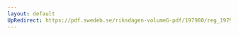```yaml
---
layout: default
UpRedirect: https://pdf.swedeb.se/riksdagen-volumeG-pdf/197980/reg_197980__reg_02/reg_197980__reg_02_0111.pdf
---
```

